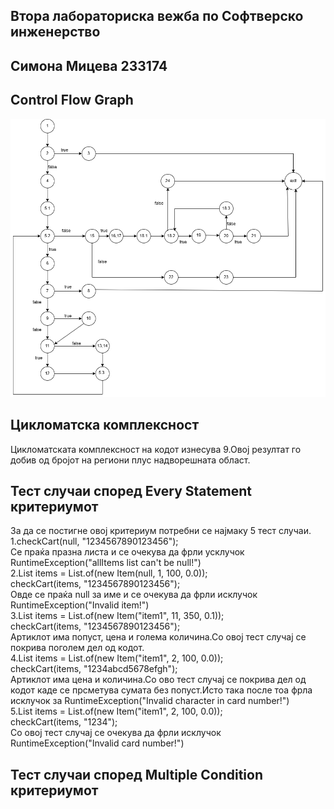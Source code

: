 **Втора лабораториска вежба по Софтверско инженерство**
---
**Симона Мицева 233174**
---

**Control Flow Graph**
---

![Control Flow Graph](cfg.png)

**Цикломатска комплексност**
---
Цикломатската комплексност на кодот изнесува 9.Овој резултат го добив од бројот на региони плус надворешната област.

**Тест случаи според Every Statement критериумот**
---
За да се постигне овој критериум потребни се најмаку 5 тест случаи.<br>
1.checkCart(null, "1234567890123456");<br>
Се праќа празна листа и се очекува да фрли усклучок RuntimeException("allItems list can't be null!")<br>
2.List<Item> items = List.of(new Item(null, 1, 100, 0.0));<br>
  checkCart(items, "1234567890123456");<br>
  Овде се праќа null за име и се очекува да фрли исклучок RuntimeException("Invalid item!")<br>
3.List<Item> items = List.of(new Item("item1", 11, 350, 0.1));<br>
  checkCart(items, "1234567890123456");<br>
  Артиклот има попуст, цена и голема количина.Со овој тест случај се покрива поголем дел од кодот.<br>
4.List<Item> items = List.of(new Item("item1", 2, 100, 0.0));<br>
  checkCart(items, "1234abcd5678efgh");<br>
  Артиклот има цена и количина.Со ово тест случај се покрива дел од кодот каде се прсметува сумата без попуст.Исто така после тоа фрла исклучок за RuntimeException("Invalid character in card number!")<br>
5.List<Item> items = List.of(new Item("item1", 2, 100, 0.0));<br>
  checkCart(items, "1234");<br>
  Со овој тест случај се очекува да фрли исклучок RuntimeException("Invalid card number!")<br>

**Тест случаи според Multiple Condition критериумот**
---




